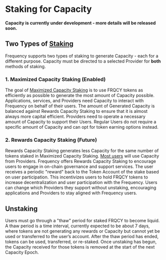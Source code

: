 # Staking for Capacity

**Capacity is currently under development - more details will be released soon.**

## Two Types of [Staking](../glossary.md#staking)
Frequency supports two types of staking to generate Capacity - each for a different purpose.
Capacity must be directed to a selected Provider for **both** methods of staking.

### 1. Maximized Capacity Staking (Enabled)
The goal of [Maximized Capacity Staking](../glossary.md#2-maximized-capacity-staking-for-applications-and-services) is to use FRQCY tokens as efficiently as possible to generate the most amount of Capacity possible.
Applications, services, and Providers need Capacity to interact with Frequency on behalf of their users.
The amount of Generated Capacity is balanced against Rewards Capacity Staking to ensure that it is almost always more capital efficient.
Providers need to operate a necessary amount of Capacity to support their Users.
Regular Users do not require a specific amount of Capacity and can opt for token earning options instead.

### 2. Rewards Capacity Staking (Future)
Rewards Capacity Staking generates less Capacity for the same number of tokens staked in Maximized Capacity Staking.
[Most users](../basics/AccountsOverview.md#coinless-users) will use Capacity from Providers.
Frequency offers Rewards Capacity Staking to encourage users to engage in on-chain governance and support services.
The user receives a periodic "reward" back to the Token Account of the stake based on user participation.
This incentivizes users to hold FRQCY tokens to increase decentralization and user participation with the Frequency.
Users can change which Providers they support without unstaking, encouraging applications and Providers to stay aligned with Frequency users.

## Unstaking
Users must go through a "thaw" period for staked FRQCY to become liquid.
A thaw period is a time interval, currently expected to be about 7 days, where tokens are not generating any rewards or Capacity but cannot yet be used or transferred to the user’s account.
After the thaw period has ended, tokens can be used, transferred, or re-staked. Once unstaking has begun, the Capacity received for those tokens is removed at the start of the next Capacity Epoch.
